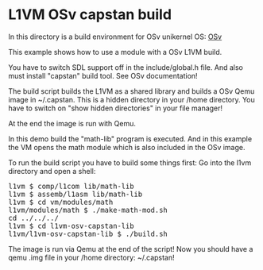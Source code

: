 L1VM OSv capstan build
======================
In this directory is a build environment for OSv unikernel OS:
[OSv](https://github.com/cloudius-systems/osv)

This example shows how to use a module with a OSv L1VM build.

You have to switch SDL support off in the include/global.h file.
And also must install "capstan" build tool. See OSv documentation!

The build script builds the L1VM as a shared library and builds a OSv Qemu image
in ~/.capstan. This is a hidden directory in your /home directory.
You have to switch on "show hidden directories" in your file manager!

At the end the image is run with Qemu.

In this demo build the "math-lib" program is executed.
And in this example the VM opens the math module which is also included in the OSv image.

To run the build script you have to build some things first:
Go into the l1vm directory and open a shell:

<pre>
l1vm $ comp/l1com lib/math-lib
l1vm $ assemb/l1asm lib/math-lib
l1vm $ cd vm/modules/math
l1vm/modules/math $ ./make-math-mod.sh
cd ../../../
l1vm $ cd l1vm-osv-capstan-lib
l1vm/l1vm-osv-capstan-lib $ ./build.sh
</pre>

The image is run via Qemu at the end of the script!
Now you should have a qemu .img file in your /home directory: ~/.capstan!
